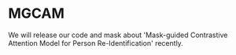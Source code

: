 # MGCAM
We will release our code and mask about 'Mask-guided Contrastive Attention Model for Person Re-Identification' recently.
